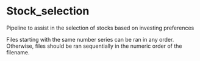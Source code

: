 # Stock_selection
Pipeline to assist in the selection of stocks based on investing preferences


Files starting with the same number series can be ran in any order.  Otherwise, files should be ran sequentially in the numeric order of the filename. 